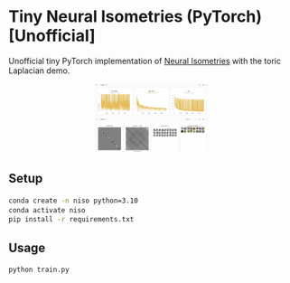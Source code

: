 # Tiny Neural Isometries (PyTorch) [Unofficial]

Unofficial tiny PyTorch implementation of [Neural Isometries](https://github.com/vsitzmann/neural-isometries) with the toric Laplacian demo.

<p align="center">
  <img src="assets/teaser.jpg" width="200"/>
</p>


## Setup
```bash
conda create -n niso python=3.10
conda activate niso
pip install -r requirements.txt
```

## Usage
```bash
python train.py
```

